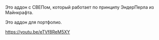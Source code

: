 Это аддон с СВЕПом, который работает по принципу ЭндерПерла из Майнкрафта.

Это аддон для портфолио.

https://youtu.be/eTVf8ReM5XY

